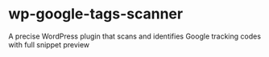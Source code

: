 # wp-google-tags-scanner
A precise WordPress plugin that scans and identifies Google tracking codes with full snippet preview
